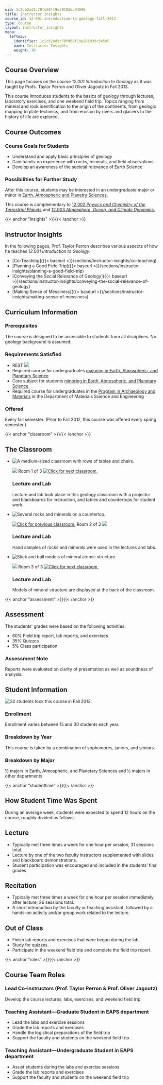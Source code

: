 ```yaml
---
uid: 1c2cb2ad1c70fd66f19e20103dc94595
title: Instructor Insights
course_id: 12-001-introduction-to-geology-fall-2013
type: course
layout: instructor_insights
menu:
  leftnav:
    identifier: 1c2cb2ad1c70fd66f19e20103dc94595
    name: Instructor Insights
    weight: 30
---
```


Course Overview
---------------

This page focuses on the course _12.001 Introduction to Geology_ as it was taught by Profs. Taylor Perron and Oliver Jagoutz in Fall 2013.

This course introduces students to the basics of geology through lectures, laboratory exercises, and one weekend field trip. Topics ranging from mineral and rock identification to the origin of the continents, from geologic mapping to plate tectonics, and from erosion by rivers and glaciers to the history of life are explored.

Course Outcomes
---------------

### Course Goals for Students  

*   Understand and apply basic principles of geology
*   Gain hands-on experience with rocks, minerals, and field observations
*   Develop an awareness of the societal relevance of Earth Science

### Possibilities for Further Study

After this course, students may be interested in an undergraduate major or minor in [Earth, Atmospheric and Planetry Sciences](http://eapsweb.mit.edu).

This course is complementary to [12.002 _Physics and Chemistry of the Terrestrial Planets_](/courses/12-002-physics-and-chemistry-of-the-terrestrial-planets-fall-2008) and [12.003 _Atmosphere, Ocean, and Climate Dynamics_.](/courses/12-003-atmosphere-ocean-and-climate-dynamics-fall-2008)

{{< anchor "insights" >}}{{< /anchor >}}

Instructor Insights
-------------------

In the following pages, Prof. Taylor Perron describes various aspects of how he teaches _12.001 Introduction to Geology_.

*   [Co-Teaching]({{< baseurl >}}/sections/instructor-insights/co-teaching)
*   [Planning a Good Field Trip]({{< baseurl >}}/sections/instructor-insights/planning-a-good-field-trip)
*   [Conveying the Social Relevance of Geology]({{< baseurl >}}/sections/instructor-insights/conveying-the-social-relevance-of-geology)
*   [Making Sense of Messiness]({{< baseurl >}}/sections/instructor-insights/making-sense-of-messiness)

Curriculum Information
----------------------

### Prerequisites

The course is designed to be accessible to students from all disciplines. No geology background is assumed.

### Requirements Satisfied

*   REST ![](/images/educator/icon-question-rest.png)
*   Required course for undergraduates [majoring in Earth, Atmospheric, and Planetary Science](https://eapsweb.mit.edu/prospective-students/choosing-eaps-your-major)
*   Core subject for students [minoring in Earth, Atmospheric, and Planetary Science](https://eapsweb.mit.edu/)
*   Required course for undergraduates in the [Program in Archaeology and Materials](http://dmse.mit.edu/academics/undergraduate/degree-requirements/3c-program) in the Department of Materials Science and Engineering

### Offered

Every fall semester. (Prior to Fall 2012, this course was offered every spring semester.)

{{< anchor "classroom" >}}{{< /anchor >}}

The Classroom
-------------

*   ![A medium-sized classroom with rows of tables and chairs.](https://open-learning-course-data-production.s3.amazonaws.com/12-001-introduction-to-geology-fall-2013/97a3d81d523a4c02b9b9029d302f783b_12-001_classroom-1.jpg)
    
    ![](/images/educator/classroom_prev.png) Room 1 of 3 [![Click for next classroom.](/images/educator/classroom_next.png)](#)
    
    ### Lecture and Lab
    
    Lecture and lab took place in this geology classroom with a projector and blackboards for instruction, and tables and countertops for student work.
    
*   ![Several rocks and minerals on a countertop.](https://open-learning-course-data-production.s3.amazonaws.com/12-001-introduction-to-geology-fall-2013/9369d137371ad6bb413bd9f1d03a0fad_12-001_classroom-2.jpg)
    
    [![Click for previous classroom.](/images/educator/classroom_prev.png)](#) Room 2 of 3 ![](/images/educator/classroom_next.png)
    
    ### Lecture and Lab
    
    Hand samples of rocks and minerals were used in the lectures and labs.
    
*   ![Stick and ball models of mineral atomic structure.](https://open-learning-course-data-production.s3.amazonaws.com/12-001-introduction-to-geology-fall-2013/bb55765b76e3cf50294d41ef55d3d091_12-001_classroom-3.jpg)
    
    ![](/images/educator/classroom_prev.png) Room 3 of 3 [![Click for next classroom.](/images/educator/classroom_next.png)](#)
    
    ### Lecture and Lab
    
    Models of mineral structure are displayed at the back of the classroom.
    

{{< anchor "assessment" >}}{{< /anchor >}}

Assessment
----------

The students' grades were based on the following activities:

- 60% Field trip report, lab reports, and exercises
- 35% Quizzes
- 5% Class participation


### Assessment Note
Reports were evaluated on clarity of presentation as well as soundness of analysis.

Student Information
-------------------

![20 students took this course in Fall 2013.](https://open-learning-course-data-production.s3.amazonaws.com/12-001-introduction-to-geology-fall-2013/5f25559e94913a6a8708d0bff5661b1c_12-001_stat-students.png)

### Enrollment

Enrollment varies between 15 and 30 students each year.

### Breakdown by Year

This course is taken by a combination of sophomores, juniors, and seniors.

### Breakdown by Major

½ majors in Earth, Atmospheric, and Planetary Sciences and ½ majors in other departments

{{< anchor "studenttime" >}}{{< /anchor >}}

How Student Time Was Spent
--------------------------

During an average week, students were expected to spend 12 hours on the course, roughly divided as follows:

Lecture
-------

*   Typically met three times a week for one hour per session; 31 sessions total.
*   Lecture by one of the two faculty instructors supplemented with slides and blackboard demonstrations.
*   Student participation was encouraged and included in the students’ final grades.

Recitation
----------

*   Typically met three times a week for one hour per session immediately after lecture; 26 sessions total.
*   A short introduction by the faculty or teaching assistant, followed by a hands-on activity and/or group work related to the lecture.

Out of Class
------------

*   Finish lab reports and exercises that were begun during the lab.
*   Study for quizzes.
*   Participate in the weekend field trip and complete the field trip report.

{{< anchor "roles" >}}{{< /anchor >}}

Course Team Roles
-----------------

### Lead Co-instructors (Prof. Taylor Perron & Prof. Oliver Jagoutz)

Develop the course lectures, labs, exercises, and weekend field trip.

### Teaching Assistant—Graduate Student in EAPS department

*   Lead the labs and exercise sessions
*   Grade the lab reports and exercises
*   Handle the logistical preparations of the field trip
*   Support the faculty and students on the weekend field trip

### Teaching Assistant—Undergraduate Student in EAPS department

*   Assist students during the labs and exercise sessions
*   Grade the lab reports and exercises
*   Support the faculty and students on the weekend field trip